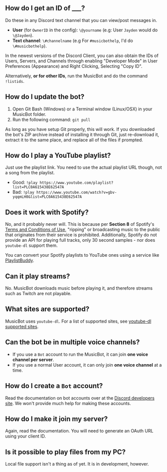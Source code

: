 ## How do I get an ID of ___?
Do these in any Discord text channel that you can view/post messages in.

* **User** (for `OwnerID` in the config): `\@yourname` (e.g: User `Jayden` would do `\@Jayden`).
* **Text channel**: `\#channelname` (e.g For `#musicbothelp`, I'd do `\#musicbothelp`).

In the newest versions of the Discord Client, you can also obtain the IDs of Users, Servers, and Channels through enabling "Developer Mode" in User Preferences (Appearance) and Right Clicking, Selecting "Copy ID".

Alternatively, **or for other IDs**, run the MusicBot and do the command `!listids`. 

## How do I update the bot?
1. Open Git Bash (Windows) or a Terminal window (Linux/OSX) in your MusicBot folder.
2. Run the following command: `git pull`

As long as you have setup Git properly, this will work. If you downloaded the bot's ZIP archive instead of installing it through Git, just re-download it, extract it to the same place, and replace all of the files if prompted.

## How do I play a YouTube playlist?
Just use the playlist link. You need to use the actual playlist URL though, not a song from the playlist.
- Good: `!play https://www.youtube.com/playlist?list=PLC0A615438E62547A`
- Bad: `!play https://www.youtube.com/watch?v=gbv-yqqmLH0&list=PLC0A615438E62547A`

## Does it work with Spotify?
No, and it probably never will. This is because per **Section 8** of Spotify's [Terms and Conditions of Use](https://www.spotify.com/uk/legal/end-user-agreement/#s8), "ripping" or broadcasting music to the public that originates from their service is prohibited. Additionally, Spotify do not provide an API for playing full tracks, only 30 second samples - nor does `youtube-dl` support them.

You can convert your Spotify playlists to YouTube ones using a service like [PlaylistBuddy](http://www.playlistbuddy.com/).

## Can it play streams?
No. MusicBot downloads music before playing it, and therefore streams such as Twitch are not playable.

## What sites are supported?
MusicBot uses `youtube-dl`. For a list of supported sites, see [youtube-dl supported sites](https://rg3.github.io/youtube-dl/supportedsites.html).

## Can the bot be in multiple voice channels?
* If you use a `Bot` account to run the MusicBot, it can join **one voice channel per server**.
* If you use a normal User account, it can only join **one voice channel** at a time.

## How do I create a `Bot` account?
Read the documentation on bot accounts over at the [Discord developers site](https://discordapp.com/developers/docs/intro). We won't provide much help for making these accounts.

## How do I make it join my server?
Again, read the documentation. You will need to generate an OAuth URL using your client ID.

## Is it possible to play files from my PC?
Local file support isn't a thing as of yet. It is in development, however.

